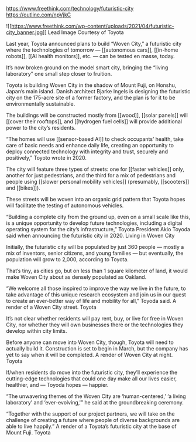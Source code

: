
https://www.freethink.com/technology/futuristic-city
https://outline.com/npVjkC


![[https://www.freethink.com/wp-content/uploads/2021/04/futuristic-city_banner.jpg]]
Lead Image Courtesy of Toyota

Last year, Toyota announced plans to build “Woven City,” a futuristic city where the technologies of tomorrow — [[autonomous cars]], [[in-home robots]], [[AI health monitors]], etc. — can be tested en masse, today.

It’s now broken ground on the model smart city, bringing the “living laboratory” one small step closer to fruition.

Toyota is building Woven City in the shadow of Mount Fuji, on Honshu, Japan’s main island. Danish architect Bjarke Ingels is designing the futuristic city on the 175-acre site of a former factory, and the plan is for it to be environmentally sustainable.

The buildings will be constructed mostly from [[wood]], [[solar panels]] will [[cover their rooftops]], and [[hydrogen fuel cells]] will provide additional power to the city’s residents.

“The homes will use [[sensor-based AI]] to check occupants’ health, take care of basic needs and enhance daily life, creating an opportunity to deploy connected technology with integrity and trust, securely and positively,” Toyoto wrote in 2020.

The city will feature three types of streets: one for [[faster vehicles]] only, another for just pedestrians, and the third for a mix of pedestrians and people using [[slower personal mobility vehicles]] (presumably, [[scooters]] and [[bikes]]).

These streets will be woven into an organic grid pattern that Toyota hopes will facilitate the testing of autonomous vehicles.

“Building a complete city from the ground up, even on a small scale like this, is a unique opportunity to develop future technologies, including a digital operating system for the city’s infrastructure,” Toyota President Akio Toyoda said when announcing the futuristic city in 2020.
Living in Woven City

Initially, the futuristic city will be populated by just 360 people — mostly a mix of inventors, senior citizens, and young families — but eventually, the population will grow to 2,000, according to Toyota.

That’s tiny, as cities go, but on less than 1 square kilometer of land, it would make Woven City about as densely populated as Oakland.

“We welcome all those inspired to improve the way we live in the future, to take advantage of this unique research ecosystem and join us in our quest to create an ever-better way of life and mobility for all,” Toyoda said.
A render of a Woven City street. Toyota

It’s not clear whether residents will pay rent, buy, or live for free in Woven City, nor whether they will own businesses there or the technologies they develop within city limits.

Before anyone can move into Woven City, though, Toyota will need to actually build it. Construction is set to begin in March, but the company has yet to say when it will be completed.
A render of Woven City at night. Toyota

If/when residents do move into the futuristic city, they’ll experience the cutting-edge technologies that could one day make all our lives easier, healthier, and — Toyoda hopes — happier.

“The unwavering themes of the Woven City are ‘human-centered,’ ‘a living laboratory’ and ‘ever-evolving,'” he said at the groundbreaking ceremony.

“Together with the support of our project partners, we will take on the challenge of creating a future where people of diverse backgrounds are able to live happily.”
A render of a Toyota’s futuristic city at the base of Mount Fuji. Toyota

